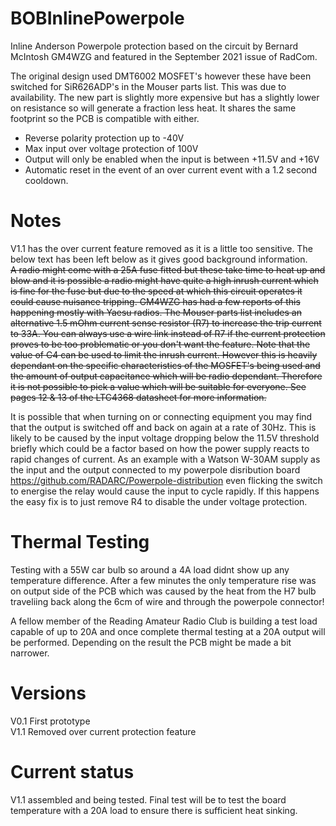 # BOBInlinePowerpole
Inline Anderson Powerpole protection based on the circuit by Bernard McIntosh GM4WZG and featured in the September 2021 issue of RadCom.

The original design used DMT6002 MOSFET's however these have been switched for SiR626ADP's in the Mouser parts list.
This was due to availability. The new part is slightly more expensive but has a slightly lower on resistance so will generate a fraction less heat.
It shares the same footprint so the PCB is compatible with either.

* Reverse polarity protection up to -40V
* Max input over voltage protection of 100V
* Output will only be enabled when the input is between +11.5V and +16V
* Automatic reset in the event of an over current event with a 1.2 second cooldown.

# Notes
V1.1 has the over current feature removed as it is a little too sensitive. The below text has been left below as it gives good background information.  
~~A radio might come with a 25A fuse fitted but these take time to heat up and blow and it is possible a radio might have quite a high inrush current
which is fine for the fuse but due to the speed at which this circuit operates it could cause nuisance tripping. GM4WZG has had a few reports of this happening
mostly with Yaesu radios. The Mouser parts list includes an alternative 1.5 mOhm current sense resistor (R7) to increase the trip current to 33A.
You can always use a wire link instead of R7 if the current protection proves to be too problematic or you don't want the feature.
Note that the value of C4 can be used to limit the inrush current. However this is heavily dependant on the specific characteristics of the MOSFET's being used and
the amount of output capacitance which will be radio dependant. Therefore it is not possible to pick a value which will be suitable for everyone. 
See pages 12 & 13 of the LTC4368 datasheet for more information.~~

It is possible that when turning on or connecting equipment you may find that the output is switched off and back on again at a rate of 30Hz.
This is likely to be caused by the input voltage dropping below the 11.5V threshold briefly which could be a factor based on how the power supply
reacts to rapid changes of current. As an example with a Watson W-30AM supply as the input and the output connected to my powerpole disribution board
https://github.com/RADARC/Powerpole-distribution even flicking the switch to energise the relay would cause the input to cycle rapidly. If this happens
the easy fix is to just remove R4 to disable the under voltage protection.

# Thermal Testing
Testing with a 55W car bulb so around a 4A load didnt show up any temperature difference. After a few minutes the only temperature rise was on output side of the PCB
which was caused by the heat from the H7 bulb traveliing back along the 6cm of wire and through the powerpole connector!

A fellow member of the Reading Amateur Radio Club is building a test load capable of up to 20A and once complete thermal testing at a 20A output will be performed.
Depending on the result the PCB might be made a bit narrower.

# Versions
V0.1 First prototype  
V1.1 Removed over current protection feature

# Current status
V1.1 assembled and being tested. Final test will be to test the board temperature with a 20A load to ensure there is sufficient heat sinking.
